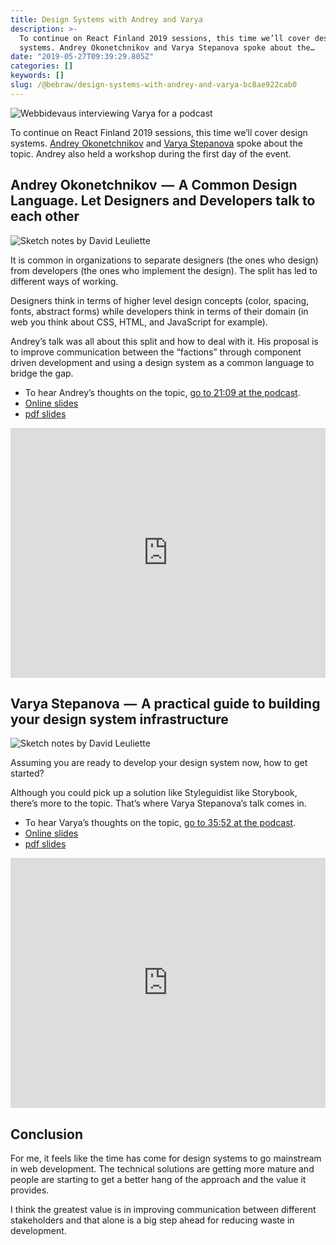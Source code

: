 ```yaml
---
title: Design Systems with Andrey and Varya
description: >-
  To continue on React Finland 2019 sessions, this time we’ll cover design
  systems. Andrey Okonetchnikov and Varya Stepanova spoke about the…
date: "2019-05-27T09:39:29.805Z"
categories: []
keywords: []
slug: /@bebraw/design-systems-with-andrey-and-varya-bc8ae922cab0
---
```


![[Webbidevaus](https://webbidevaus.fi) interviewing Varya for a podcast](img/1__61Ub71rYGRhiWpnmiwOQgg.jpeg)

To continue on React Finland 2019 sessions, this time we’ll cover design systems. [Andrey Okonetchnikov](http://okonet.ru) and [Varya Stepanova](https://varya.me) spoke about the topic. Andrey also held a workshop during the first day of the event.

## Andrey Okonetchnikov  —  A Common Design Language. Let Designers and Developers talk to each other

![Sketch notes by [David Leuliette](https://davidl.fr/)](img/1__q4rUj63HjeefZv7YN1q46Q.jpeg)

It is common in organizations to separate designers (the ones who design) from developers (the ones who implement the design). The split has led to different ways of working.

Designers think in terms of higher level design concepts (color, spacing, fonts, abstract forms) while developers think in terms of their domain (in web you think about CSS, HTML, and JavaScript for example).

Andrey’s talk was all about this split and how to deal with it. His proposal is to improve communication between the “factions” through component driven development and using a design system as a common language to bridge the gap.

- To hear Andrey’s thoughts on the topic, [go to 21:09 at the podcast](https://webbidevaus.fi/44).
- [Online slides](https://speakerdeck.com/okonet/a-common-design-language)
- [pdf slides](https://slides.react-finland.fi/2019/andrey-okonetchnikov.pdf)

<iframe width="100%" height="400" src="https://www.youtube.com/embed/a6DtiGhKMdk" frameborder="0" allow="accelerometer; autoplay; encrypted-media; gyroscope; picture-in-picture" allowfullscreen></iframe>

## Varya Stepanova  —  A practical guide to building your design system infrastructure

![Sketch notes by [David Leuliette](https://davidl.fr/)](img/1__yCdZlB3U8I6vOcxMm__txgQ.jpeg)

Assuming you are ready to develop your design system now, how to get started?

Although you could pick up a solution like Styleguidist like Storybook, there’s more to the topic. That’s where Varya Stepanova’s talk comes in.

- To hear Varya’s thoughts on the topic, [go to 35:52 at the podcast](https://webbidevaus.fi/44).
- [Online slides](https://varya.me/react-finland-2019/)
- [pdf slides](https://slides.react-finland.fi/2019/varya-stepanova.pdf)

<iframe width="100%" height="400" src="https://www.youtube.com/embed/5_lYTicLUbk" frameborder="0" allow="accelerometer; autoplay; encrypted-media; gyroscope; picture-in-picture" allowfullscreen></iframe>

## Conclusion

For me, it feels like the time has come for design systems to go mainstream in web development. The technical solutions are getting more mature and people are starting to get a better hang of the approach and the value it provides.

I think the greatest value is in improving communication between different stakeholders and that alone is a big step ahead for reducing waste in development.
